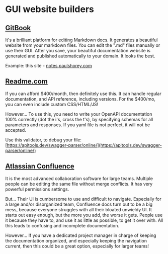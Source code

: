 # GUI website builders

## [GitBook](https://gitbook.com)

It's a brilliant platform for editing Markdown docs. It generates a beautiful website from your markdown files. You can edit the ".md" files manually or use their GUI. After you save, your beautiful documentation website is generated and published automatically to your domain. It looks the best. 

Example: this site - [notes.paulshorey.com](https://notes.paulshorey.com)

## [Readme.com](https://Readme.com)

If you can afford $400/month, then definitely use this. It can handle regular documentation, and API reference, including versions. For the $400/mo, you can even include custom CSS/HTML/JS!

However... To use this,  you need to write your OpenAPI documentation 100% correctly \(dot the i's, cross the t's\), by specifying schemas for all parameters and responses. If you yaml file is not perfect, it will not be accepted.

Use this validator, to debug your file:  
[https://apitools.dev/swagger-parser/online/](https://apitools.dev/swagger-parser/online/)

## [Atlassian Confluence](https://www.atlassian.com/software/confluence)

It is the most advanced collaboration software for large teams. Multiple people can be editing the same file without merge conflicts. It has very powerful permissions settings.

But... Their UI is cumbersome to use and difficult to navigate. Especially for a large and/or disorganized team, Confluence docs turn out to be a big mess, because everyone struggles with all their bloated unwieldy UI. It starts out easy enough, but the more you add, the worse it gets. People use it because they have to, and use it as little as possible, to get it over with. All this leads to confusing and incomplete documentation.

However... If you have a dedicated project manager in charge of keeping the documentation organized, and especially keeping the navigation current, then this could be a great option, especially for larger teams!



